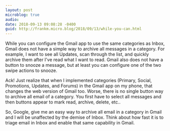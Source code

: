 ```yaml
---
layout: post
microblog: true
audio: 
date: 2018-09-13 09:08:28 -0400
guid: http://frankm.micro.blog/2018/09/13/while-you-can.html
---
```

While you can configure the Gmail app to use the same categories as Inbox, Gmail does not have a simple way to archive all messages in a category. For example, I want to see all Updates, scan through the list, and quickly archive them after I've read what I want to read. Gmail also does not have a button to snooze a message, but at least you can configure one of the two swipe actions to snooze. 

Ack! Just realize that when I implemented categories (Primary, Social, Promotions, Updates, and Forums) in the Gmail app on my phone, that changes the web version of Gmail too. Worse, there is no single button way to archive all email of a category. You first have to select all messages and then buttons appear to mark read, archive, delete, etc.. 

So, Google, give me an easy way to archive all email in a category in Gmail and I will be unaffected by the demise of Inbox. Think about how fast it is to triage email in Inbox and enable that same capability in Gmail. 

